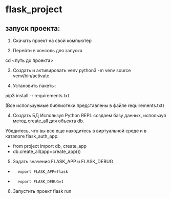 # flask_project

## запуск проекта:

1. Скачать проект на свой компьютер

2. Перейти в консоль для запуска

cd <путь до проекта>

3. Создать и активировать venv
python3 -m venv
source venv/bin/activate

3. Установить пакеты: 

pip3 install -r requirements.txt

(Все используемые библиотеки представлены в файле requirements.txt)

4. Создать БД 
Используя Python REPL создаем базу данных, используя метод create_all для объекта db. 

Убедитесь, что вы все еще находитесь в виртуальной среде и в каталоге flask_auth_app: 
* from project import db, create_app
* db.create_all(app=create_app())

5. Задать значения FLASK_APP и FLASK_DEBUG 

* 		export FLASK_APP=flask
* 		export FLASK_DEBUG=1

6. Запустить проект 
flask run 
